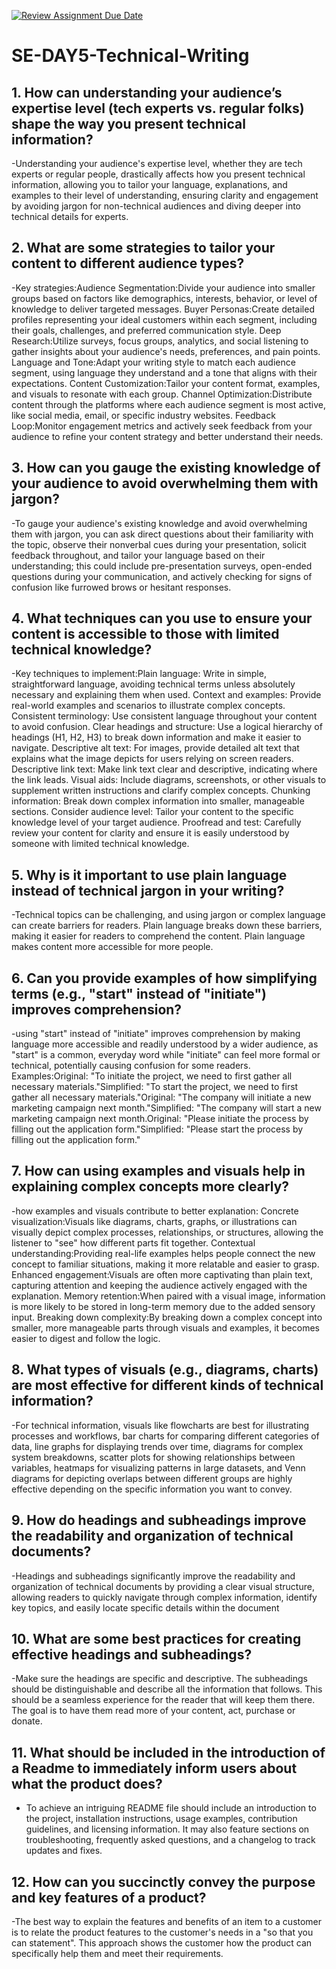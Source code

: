 [![Review Assignment Due Date](https://classroom.github.com/assets/deadline-readme-button-22041afd0340ce965d47ae6ef1cefeee28c7c493a6346c4f15d667ab976d596c.svg)](https://classroom.github.com/a/zsAR-pyY)
# SE-DAY5-Technical-Writing
## 1. How can understanding your audience’s expertise level (tech experts vs. regular folks) shape the way you present technical information?
-Understanding your audience's expertise level, whether they are tech experts or regular people, drastically affects how you present technical information, allowing you to tailor your language, explanations, and examples to their level of understanding, ensuring clarity and engagement by avoiding jargon for non-technical audiences and diving deeper into technical details for experts. 
## 2. What are some strategies to tailor your content to different audience types?
-Key strategies:Audience Segmentation:Divide your audience into smaller groups based on factors like demographics, interests, behavior, or level of knowledge to deliver targeted messages. Buyer Personas:Create detailed profiles representing your ideal customers within each segment, including their goals, challenges, and preferred communication style. Deep Research:Utilize surveys, focus groups, analytics, and social listening to gather insights about your audience's needs, preferences, and pain points. Language and Tone:Adapt your writing style to match each audience segment, using language they understand and a tone that aligns with their expectations. Content Customization:Tailor your content format, examples, and visuals to resonate with each group. Channel Optimization:Distribute content through the platforms where each audience segment is most active, like social media, email, or specific industry websites. Feedback Loop:Monitor engagement metrics and actively seek feedback from your audience to refine your content strategy and better understand their needs. 
## 3. How can you gauge the existing knowledge of your audience to avoid overwhelming them with jargon?
-To gauge your audience's existing knowledge and avoid overwhelming them with jargon, you can ask direct questions about their familiarity with the topic, observe their nonverbal cues during your presentation, solicit feedback throughout, and tailor your language based on their understanding; this could include pre-presentation surveys, open-ended questions during your communication, and actively checking for signs of confusion like furrowed brows or hesitant responses. 
## 4. What techniques can you use to ensure your content is accessible to those with limited technical knowledge?
-Key techniques to implement:Plain language: Write in simple, straightforward language, avoiding technical terms unless absolutely necessary and explaining them when used. 
Context and examples: Provide real-world examples and scenarios to illustrate complex concepts. Consistent terminology: Use consistent language throughout your content to avoid confusion. Clear headings and structure: Use a logical hierarchy of headings (H1, H2, H3) to break down information and make it easier to navigate. Descriptive alt text: For images, provide detailed alt text that explains what the image depicts for users relying on screen readers. Descriptive link text: Make link text clear and descriptive, indicating where the link leads. Visual aids: Include diagrams, screenshots, or other visuals to supplement written instructions and clarify complex concepts. 
Chunking information: Break down complex information into smaller, manageable sections. Consider audience level: Tailor your content to the specific knowledge level of your target audience. Proofread and test: Carefully review your content for clarity and ensure it is easily understood by someone with limited technical knowledge. 
## 5. Why is it important to use plain language instead of technical jargon in your writing?
-Technical topics can be challenging, and using jargon or complex language can create barriers for readers. Plain language breaks down these barriers, making it easier for readers to comprehend the content. Plain language makes content more accessible for more people.
## 6. Can you provide examples of how simplifying terms (e.g., "start" instead of "initiate") improves comprehension?
-using "start" instead of "initiate" improves comprehension by making language more accessible and readily understood by a wider audience, as "start" is a common, everyday word while "initiate" can feel more formal or technical, potentially causing confusion for some readers. 
Examples:Original: "To initiate the project, we need to first gather all necessary materials."Simplified: "To start the project, we need to first gather all necessary materials."Original: "The company will initiate a new marketing campaign next month."Simplified: "The company will start a new marketing campaign next month.Original: "Please initiate the process by filling out the application form."Simplified: "Please start the process by filling out the application form." 
## 7. How can using examples and visuals help in explaining complex concepts more clearly?
-how examples and visuals contribute to better explanation:
Concrete visualization:Visuals like diagrams, charts, graphs, or illustrations can visually depict complex processes, relationships, or structures, allowing the listener to "see" how different parts fit together. Contextual understanding:Providing real-life examples helps people connect the new concept to familiar situations, making it more relatable and easier to grasp. Enhanced engagement:Visuals are often more captivating than plain text, capturing attention and keeping the audience actively engaged with the explanation. Memory retention:When paired with a visual image, information is more likely to be stored in long-term memory due to the added sensory input. Breaking down complexity:By breaking down a complex concept into smaller, more manageable parts through visuals and examples, it becomes easier to digest and follow the logic. 
## 8. What types of visuals (e.g., diagrams, charts) are most effective for different kinds of technical information?
-For technical information, visuals like flowcharts are best for illustrating processes and workflows, bar charts for comparing different categories of data, line graphs for displaying trends over time, diagrams for complex system breakdowns, scatter plots for showing relationships between variables, heatmaps for visualizing patterns in large datasets, and Venn diagrams for depicting overlaps between different groups are highly effective depending on the specific information you want to convey. 
## 9. How do headings and subheadings improve the readability and organization of technical documents?
-Headings and subheadings significantly improve the readability and organization of technical documents by providing a clear visual structure, allowing readers to quickly navigate through complex information, identify key topics, and easily locate specific details within the document
## 10. What are some best practices for creating effective headings and subheadings?
-Make sure the headings are specific and descriptive. The subheadings should be distinguishable and describe all the information that follows. This should be a seamless experience for the reader that will keep them there. The goal is to have them read more of your content, act, purchase or donate.
## 11. What should be included in the introduction of a Readme to immediately inform users about what the product does?
- To achieve an intriguing README file should include an introduction to the project, installation instructions, usage examples, contribution guidelines, and licensing information. It may also feature sections on troubleshooting, frequently asked questions, and a changelog to track updates and fixes.
## 12. How can you succinctly convey the purpose and key features of a product?
-The best way to explain the features and benefits of an item to a customer is to relate the product features to the customer's needs in a "so that you can statement". This approach shows the customer how the product can specifically help them and meet their requirements.
